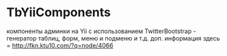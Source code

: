 TbYiiComponents
===============

компоненты админки на Yii c использованием TwitterBootstrap - генератор таблиц, форм, меню и подменю и т.д.
доп. информация здесь = http://fkn.ktu10.com/?q=node/4066
